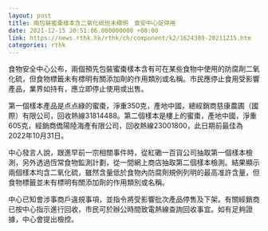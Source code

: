```yaml
---
layout: post
title: 兩包裝蜜棗樣本含二氧化硫但未標明　食安中心促停用
date: 2021-12-15 20:51:06.000000000 +08:00
link: https://news.rthk.hk/rthk/ch/component/k2/1624389-20211215.htm
categories: rthk
---
```


食物安全中心公布，兩個預先包裝蜜棗樣本含有可在某些食物中使用的防腐劑二氧化硫，但食物標籤未有標明有關添加劑的作用類別或名稱。市民應停止食用受影響產品，業界如持有，應立即停止使用或出售。

第一個樣本產品是点点綠的蜜棗，淨重350克，產地中國，總經銷商慈康農圃（國際）有限公司，回收熱線31814488。第二個樣本是樓上的蜜棗，產地中國，淨重605克，經銷商僑陽陸海產有限公司，回收熱線23001800，此日期前最佳為2022年10月31日。

中心發言人說，跟進早前一宗相關事件時，從紅磡一百貨公司抽取第一個樣本檢測，另外透過恆常食物監測計劃，從一間網上商店抽取第二個樣本檢測。結果顯示兩個樣本均含二氧化硫，雖然含量低於食物內防腐劑規例列明的最高准許含量，但食物標籤並未有標明有關添加劑的作用類別或名稱。

中心已知會涉事商戶違規事項，並指令將受影響批次產品停售及下架。有關經銷商已按中心指示進行回收，市民可於辦公時間致電熱線查詢回收事宜。如有足夠證據，中心會提出檢控。
